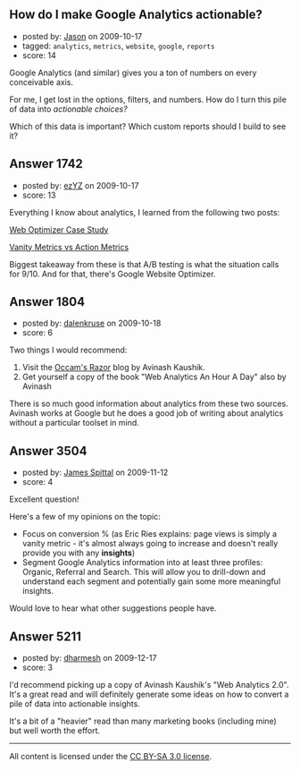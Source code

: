 ## How do I make Google Analytics actionable?

- posted by: [Jason](https://stackexchange.com/users/-1/2-jason) on 2009-10-17
- tagged: `analytics`, `metrics`, `website`, `google`, `reports`
- score: 14

Google Analytics (and similar) gives you a ton of numbers on every conceivable axis.

For me, I get lost in the options, filters, and numbers.  How do I turn this pile of data into *actionable choices?*

Which of this data is important?  Which custom reports should I build to see it?


## Answer 1742

- posted by: [ezYZ](https://stackexchange.com/users/-1/881-ezyz) on 2009-10-17
- score: 13

<p>Everything I know about analytics, I learned from the following two posts:</p>

<p><a href="http://www.fourhourworkweek.com/blog/2009/08/12/google-website-optimizer-case-study/" rel="nofollow">Web Optimizer Case Study</a></p>

<p><a href="http://www.fourhourworkweek.com/blog/2009/05/19/vanity-metrics-vs-actionable-metrics/" rel="nofollow">Vanity Metrics vs Action Metrics</a></p>

<p>Biggest takeaway from these is that A/B testing is what the situation calls for 9/10. And for that, there's Google Website Optimizer. </p>



## Answer 1804

- posted by: [dalenkruse](https://stackexchange.com/users/-1/282-dalenkruse) on 2009-10-18
- score: 6

<p>Two things I would recommend:</p>

<ol>
<li>Visit the <a href="http://www.kaushik.net/avinash/" rel="nofollow">Occam's Razor</a> blog by Avinash Kaushik.  </li>
<li>Get yourself a copy of the book "Web Analytics An Hour A Day" also by Avinash</li>
</ol>

<p>There is so much good information about analytics from these two sources.  Avinash works at Google but he does a good job of writing about analytics without a particular toolset in mind.</p>



## Answer 3504

- posted by: [James Spittal](https://stackexchange.com/users/-1/847-james-spittal) on 2009-11-12
- score: 4

Excellent question!

Here's a few of my opinions on the topic:

 - Focus on conversion % (as Eric Ries explains: page views is simply a vanity metric - it's almost always going to increase and doesn't really provide you with any **insights**)
 - Segment Google Analytics information into at least three profiles: Organic, Referral and Search. This will allow you to drill-down and understand each segment and potentially gain some more meaningful insights.

Would love to hear what other suggestions people have.


## Answer 5211

- posted by: [dharmesh](https://stackexchange.com/users/-1/4-dharmesh) on 2009-12-17
- score: 3

I'd recommend picking up a copy of Avinash Kaushik's "Web Analytics 2.0".  It's a great read and will definitely generate some ideas on how to convert a pile of data into actionable insights.

It's a bit of a "heavier" read than many marketing books (including mine) but well worth the effort.



---

All content is licensed under the [CC BY-SA 3.0 license](https://creativecommons.org/licenses/by-sa/3.0/).
